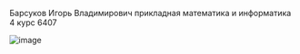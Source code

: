 Барсуков Игорь Владимирович прикладная математика и информатика 4 курс 6407 

![image](https://github.com/Lornarysco/tinkoffwebweb/assets/113052993/3a274198-bbd2-424d-8a7b-cee270d934e6)
